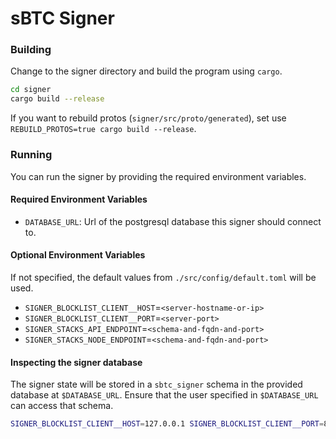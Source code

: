 # sBTC Signer

### Building
Change to the signer directory and build the program using `cargo`.

   ```bash
   cd signer
   cargo build --release
   ```
If you want to rebuild protos (`signer/src/proto/generated`), set use `REBUILD_PROTOS=true cargo build --release`.
### Running
You can run the signer by providing the required environment variables.

#### Required Environment Variables
- `DATABASE_URL`: Url of the postgresql database this signer should connect to.

#### Optional Environment Variables
If not specified, the default values from `./src/config/default.toml` will be used.
- `SIGNER_BLOCKLIST_CLIENT__HOST`=`<server-hostname-or-ip>`
- `SIGNER_BLOCKLIST_CLIENT__PORT`=`<server-port>`
- `SIGNER_STACKS_API_ENDPOINT`=`<schema-and-fqdn-and-port>`
- `SIGNER_STACKS_NODE_ENDPOINT`=`<schema-and-fqdn-and-port>`

#### Inspecting the signer database
The signer state will be stored in a `sbtc_signer` schema in the provided database at `$DATABASE_URL`.
Ensure that the user specified in `$DATABASE_URL` can access that schema.

```bash
SIGNER_BLOCKLIST_CLIENT__HOST=127.0.0.1 SIGNER_BLOCKLIST_CLIENT__PORT=8080  ../target/release/signer 
```
